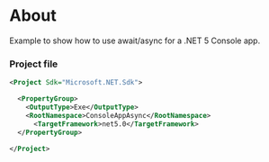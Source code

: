 ﻿# About

Example to show how to use await/async for a .NET 5 Console app.

### Project file

```xml
<Project Sdk="Microsoft.NET.Sdk">

  <PropertyGroup>
    <OutputType>Exe</OutputType>
    <RootNamespace>ConsoleAppAsync</RootNamespace>
	  <TargetFramework>net5.0</TargetFramework>
  </PropertyGroup>
	
</Project>
```